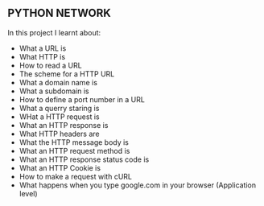 ## PYTHON NETWORK
In this project I learnt about:

+ What a URL is
+ What HTTP is
+ How to read a URL
+ The scheme for a HTTP URL
+ What a domain name is
+ What a subdomain is
+ How to define a port number in a URL
+ What a querry staring is
+ WHat a HTTP request is
+ What an HTTP response is
+ What HTTP headers are
+ What the HTTP message body is
+ What an HTTP request method is
+ What an HTTP response status code is
+ What an HTTP Cookie is
+ How to make a request with cURL
+ What happens when you type google.com in your browser (Application level)
